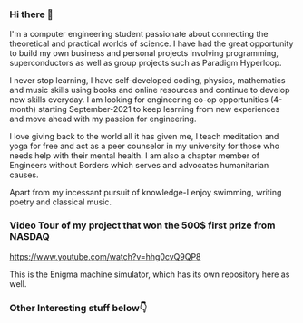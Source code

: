 ### Hi there 👋

I'm a computer engineering student passionate about connecting the theoretical and practical worlds of science.
I have had the great opportunity to build my own business and personal projects involving programming, superconductors as well as group projects such as Paradigm Hyperloop.

I never stop learning, I have self-developed coding, physics, mathematics and music skills using books and online resources and continue to develop new skills everyday.
I am looking for engineering co-op opportunities (4-month) starting September-2021 to keep learning from new experiences and move ahead with my passion for engineering.

I love giving back to the world all it has given me, I teach meditation and yoga for free and act as a peer counselor in my university for those who needs help with their mental health. I am also a chapter member of Engineers without Borders which serves and advocates humanitarian causes.

Apart from my incessant pursuit of knowledge-I enjoy swimming, writing poetry and classical music.

### Video Tour of my project that won the 500$ first prize from NASDAQ

https://www.youtube.com/watch?v=hhg0cvQ9QP8

This is the Enigma machine simulator, which has its own repository here as well.

### Other Interesting stuff below👇


<!--
**khpandya/khpandya** is a ✨ _special_ ✨ repository because its `README.md` (this file) appears on your GitHub profile.

Here are some ideas to get you started:

- 🔭 I’m currently working on ...
- 🌱 I’m currently learning ...
- 👯 I’m looking to collaborate on ...
- 🤔 I’m looking for help with ...
- 💬 Ask me about ...
- 📫 How to reach me: ...
- 😄 Pronouns: ...
- ⚡ Fun fact: ...
-->
